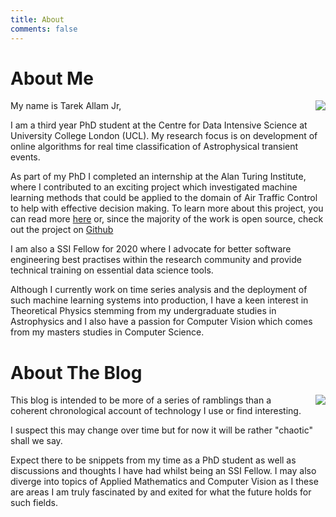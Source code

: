 ```yaml
---
title: About
comments: false
---
```


# About Me

<img class="img" src="/blog/img/about/profile-pic-smile-square-crop.jpg" style="float: right;margin: 0px 0px 10px 15px;">

My name is Tarek Allam Jr,

I am a third year PhD student at the Centre for Data Intensive Science at
University College London (UCL). My research focus is on development of online
algorithms for real time classification of Astrophysical transient events.

As part of my PhD I completed an internship at the Alan Turing Institute, where
I contributed to an exciting project which investigated machine learning methods
that could be applied to the domain of Air Traffic Control to help with
effective decision making. To learn more about this project, you can read more
[here](https://www.turing.ac.uk/research/research-projects/decision-making-under-uncertainty-air-traffic-control)
or, since the majority of the work is open source, check out the project on
[Github](https://github.com/alan-turing-institute/simurgh)

I am also a SSI Fellow for 2020 where I advocate for better software engineering
best practises within the research community and provide technical training on
essential data science tools.

Although I currently work on time series analysis and the deployment of such
machine learning systems into production, I have a keen interest in Theoretical
Physics stemming from my undergraduate studies in Astrophysics and I also have a
passion for Computer Vision which comes from my masters studies in Computer Science.

# About The Blog

<img src="https://imgs.xkcd.com/comics/blogging.png" style="float: right;margin: 0px 0px 10px 15px;">

This blog is intended to be more of a series of ramblings than a coherent
chronological account of technology I use or find interesting.

I suspect this may change over time but for now it will be rather "chaotic"
shall we say.

Expect there to be snippets from my time as a PhD student as well as discussions
and thoughts I have had whilst being an SSI Fellow. I may also diverge into
topics of Applied Mathematics and Computer Vision as I these are areas I am
truly fascinated by and exited for what the future holds for such fields.
